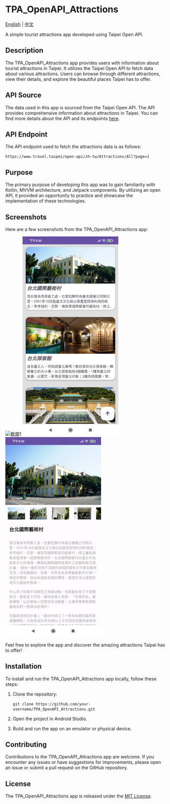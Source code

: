 # TPA_OpenAPI_Attractions

[English](#tpa_openapi_attractions) | [中文](https://github.com/supercookie8631/TPA_OpneAPI_Attractions/blob/main/README_zh_tw.md)

A simple tourist attractions app developed using Taipei Open API.

## Description
The TPA_OpenAPI_Attractions app provides users with information about tourist attractions in Taipei. It utilizes the Taipei Open API to fetch data about various attractions. Users can browse through different attractions, view their details, and explore the beautiful places Taipei has to offer.

## API Source
The data used in this app is sourced from the Taipei Open API. The API provides comprehensive information about attractions in Taipei. You can find more details about the API and its endpoints [here](https://www.travel.taipei/open-api/swagger/ui/index#/Attractions/Attractions_All).

## API Endpoint
The API endpoint used to fetch the attractions data is as follows:
```
https://www.travel.taipei/open-api/zh-tw/Attractions/All?page=1
```

## Purpose
The primary purpose of developing this app was to gain familiarity with Kotlin, MVVM architecture, and Jetpack components. By utilizing an open API, it provided an opportunity to practice and showcase the implementation of these technologies.

## Screenshots
Here are a few screenshots from the TPA_OpenAPI_Attractions app:

<p float="left">
  <img src="https://github.com/supercookie8631/TPA_OpneAPI_Attractions/blob/main/Attractions/image/device-2023-07-18-160526.gif" width="300px" alt="截圖1">
  <img src="https://github.com/supercookie8631/TPA_OpneAPI_Attractions/blob/main/Attractions/image/Screenshot_20230718_155034.png" width="300px" alt="截圖2">
  <img src="https://github.com/supercookie8631/TPA_OpneAPI_Attractions/blob/main/Attractions/image/Screenshot_20230718_155057.png" width="300px" alt="截圖3">
</p>

Feel free to explore the app and discover the amazing attractions Taipei has to offer!

## Installation
To install and run the TPA_OpenAPI_Attractions app locally, follow these steps:

1. Clone the repository:
   ```
   git clone https://github.com/your-username/TPA_OpenAPI_Attractions.git
   ```

2. Open the project in Android Studio.

3. Build and run the app on an emulator or physical device.

## Contributing
Contributions to the TPA_OpenAPI_Attractions app are welcome. If you encounter any issues or have suggestions for improvements, please open an issue or submit a pull request on the GitHub repository.

## License
The TPA_OpenAPI_Attractions app is released under the [MIT License](https://opensource.org/licenses/MIT).
